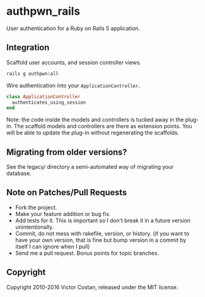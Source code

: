 # authpwn_rails

User authentication for a Ruby on Rails 5 application.

## Integration

Scaffold user accounts, and session controller views.

```bash
rails g authpwn:all
```

Wire authentication into your `ApplicationController`.

```ruby
class ApplicationController
  authenticates_using_session
end
```

Note: the code inside the models and controllers is tucked away in the plug-in.
The scaffold models and controllers are there as extension points. You will be
able to update the plug-in without regenerating the scaffolds.

## Migrating from older versions?

See the legacy/ directory a semi-automated way of migrating your database.

## Note on Patches/Pull Requests

* Fork the project.
* Make your feature addition or bug fix.
* Add tests for it. This is important so I don't break it in a future version
  unintentionally.
* Commit, do not mess with rakefile, version, or history.
  (if you want to have your own version, that is fine but bump version in a
  commit by itself I can ignore when I pull)
* Send me a pull request. Bonus points for topic branches.

## Copyright

Copyright 2010-2016 Victor Costan, released under the MIT license.
